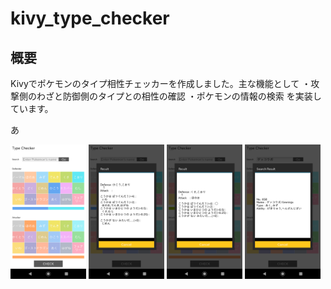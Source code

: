 # kivy_type_checker

## 概要
Kivyでポケモンのタイプ相性チェッカーを作成しました。主な機能として
・攻撃側のわざと防御側のタイプとの相性の確認
・ポケモンの情報の検索
を実装しています。

あ

<img src="Screenshot_1.png" width="24%"> <img src="Screenshot_2.png" width="24%"> <img src="Screenshot_3.png" width="24%"> <img src="Screenshot_4.png" width="24%">
